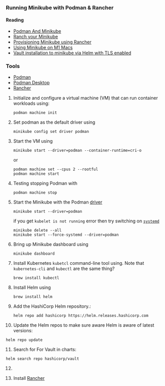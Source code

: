 ### Running Minikube with Podman & Rancher

#### Reading
- [Podman And Minikube](https://loopednetwork.medium.com/podman-and-minikube-a31069f2be7d)
- [Ranch your Minikube](https://0to1.nl/post/minikube-m1-rancher/)
- [Provisioning Minikube using Rancher](https://medium.com/@mhshahin/provision-minikube-using-rancher-811bc39c122b)
- [Using Minikube on M1 Macs](https://itnext.io/using-minikube-on-m1-macs-416da593ba0c)
- [Vault installation to minikube via Helm with TLS enabled](https://developer.hashicorp.com/vault/tutorials/kubernetes/kubernetes-minikube-tls)


### Tools
- [Podman](https://podman.io/)
- [Podman Desktop](https://podman-desktop.io/)
- [Rancher](https://www.rancher.com/products/rancher-desktop)

1. Initialize and configure a virtual machine (VM) that can run container workloads using:

    ```shell
    podman machine init
    ```

2. Set podman as the default driver using

   ```shell
   minikube config set driver podman
   ```

3. Start the VM using
    ```shell
    minikube start --driver=podman --container-runtime=cri-o
    ```
    or 
    ```shell
    podman machine set --cpus 2 --rootful
    podman machine start
    ```

4. Testing stopping Podman with 

    ```shell
    podman machine stop
    ```
   
5. Start the Minikube with the Podman [driver](https://minikube.sigs.k8s.io/docs/drivers/)

    ```shell
    minikube start --driver=podman
    ```
    if you get `kubelet is not running` error then try switching on [`systemd`](https://documentation.suse.com/sle-micro/6.0/html/Micro-systemd-basics/index.html)
    ```shell
    minikube delete --all
    minikube start --force-systemd --driver=podman
    ```

6. Bring up Minikube dashboard using

   ```shell
   minikube dashboard
   ```

7. Install Kubernetes `kubetcl` command-line tool using. Note that `kubernetes-cli` and `kubectl` are the same thing?

   ```shell
   brew install kubectl
   ```

8. Install Helm using
   ```shell
   brew install helm
   ```
9. Add the HashiCorp Helm repository.:
   ```shell
   helm repo add hashicorp https://helm.releases.hashicorp.com
   ```
10. Update the Helm repos to make sure aware Helm is aware of latest versions:

   ```shell
   helm repo update
   ```

11. Search for For Vault in charts:
   ```shell
   helm search repo hashicorp/vault
   ```

12. 

13. Install [Rancher](https://www.rancher.com/products/rancher-desktop)


